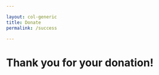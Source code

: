```yaml
---

layout: col-generic
title: Donate
permalink: /success

---
```


<h1>Thank you for your donation!</h2>
